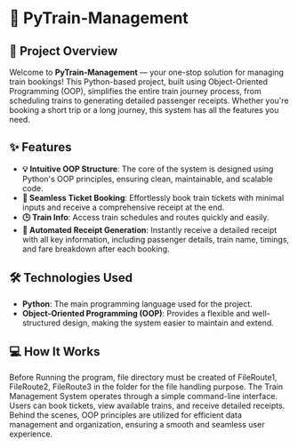 # 🚆 PyTrain-Management

## 🚀 Project Overview

Welcome to **PyTrain-Management** — your one-stop solution for managing train bookings! This Python-based project, built using Object-Oriented Programming (OOP), simplifies the entire train journey process, from scheduling trains to generating detailed passenger receipts. Whether you're booking a short trip or a long journey, this system has all the features you need.

## ✨ Features

- **💡 Intuitive OOP Structure**: The core of the system is designed using Python's OOP principles, ensuring clean, maintainable, and scalable code.
- **🎫 Seamless Ticket Booking**: Effortlessly book train tickets with minimal inputs and receive a comprehensive receipt at the end.
- **🕒 Train Info**: Access train schedules and routes quickly and easily.
- **📄 Automated Receipt Generation**: Instantly receive a detailed receipt with all key information, including passenger details, train name, timings, and fare breakdown after each booking.

## 🛠 Technologies Used

- **Python**: The main programming language used for the project.
- **Object-Oriented Programming (OOP)**: Provides a flexible and well-structured design, making the system easier to maintain and extend.

## 💻 How It Works
Before Running the program, file directory must be created of FileRoute1, FileRoute2, FileRoute3 in the folder for the file handling purpose.
The Train Management System operates through a simple command-line interface. Users can book tickets, view available trains, and receive detailed receipts. Behind the scenes, OOP principles are utilized for efficient data management and organization, ensuring a smooth and seamless user experience.
